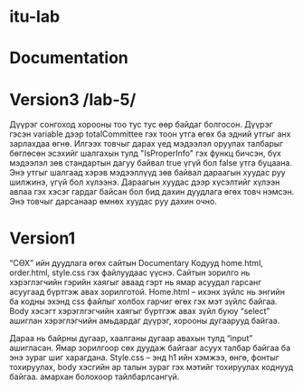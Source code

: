 # itu-lab

# Documentation

# Version3 /lab-5/
Дүүрэг сонгоход хорооны тоо тус тус өөр байдаг болгосон. Дүүрэг гэсэн variable дээр totalCommittee гэх тоон утга өгөх ба эдний утгыг анх зарлахдаа өгнө.
Илгээх товчыг дарах үед мэдээлэл оруулах талбарыг бөглөсөн эсэхийг шалгахын тулд "IsProperInfo"  гэх функц бичсэн, бүх мэдээлэл зөв стандартын дагуу байвал true үгүй бол false утга буцаана. Энэ утгыг шалгаад хэрэв мэдээллүүд зөв байвал дараагын хуудас руу шилжинэ, үгүй бол хүлээнэ. Дараагын хуудас дээр хүсэлтийг хүлээн авлаа гэх хэсэг гардаг байсан бол бид дахин дуудлага өгөх товч нэмсэн. Энэ товчыг дарсанаар өмнөх хуудас руу дахин очно.

# Version1
“СӨХ” ийн дуудлага өгөх сайтын Documentary
Кодууд home.html, order.html, style.css гэх файлуудаас үүснэ. Сайтын зорилго нь хэрэглэгчийн гэрийн хаягыг аваад гэрт нь ямар асуудал гарсанг асуугаад бүртгэж авах зорилготой.
Home.html – ихэнх зүйлс нь энгийн ба кодны эхэнд css файлыг холбох гарчиг өгөх гэх мэт зүйлс байгаа. Body хэсэгт хэрэглгэгчийн хаягыг бүртгэж авах зүйл буюу “select” ашиглан хэрэглэгчийн амьдардаг дүүрэг, хорооны дугаарууд байгаа.

Дараа нь байрны дугаар, хаалганы дугаар авахын тулд “input” ашигласан. Ямар зорилгоор сөх дуудаж байгааг асуух талбар байгаа ба энэ зураг шиг харагдана. 
Style.css – энд h1 ийн  хэмжээ, өнгө, фонтыг тохируулах, body хэсгийн ар талын зураг гэх мэтийг тохируулах коднууд байгаа. амархан болохоор тайлбарлсангүй.

